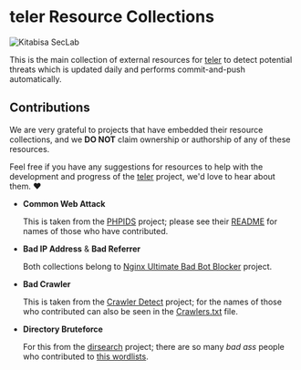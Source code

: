 # teler Resource Collections

![Kitabisa SecLab](https://img.shields.io/badge/kitabisa-security%20project-blue)

This is the main collection of external resources for [teler](https://github.com/kitabisa/teler) to detect potential threats which is updated daily and performs commit-and-push automatically.

## Contributions

We are very grateful to projects that have embedded their resource collections, and we **DO NOT** claim ownership or authorship of any of these resources.

Feel free if you have any suggestions for resources to help with the development and progress of the [teler](https://github.com/kitabisa/teler) project, we'd love to hear about them. :heart:

- **Common Web Attack**

  This is taken from the [PHPIDS](https://github.com/PHPIDS/PHPIDS) project; please see their [README](https://github.com/PHPIDS/PHPIDS#credits) for names of those who have contributed.

- **Bad IP Address** & **Bad Referrer**

  Both collections belong to [Nginx Ultimate Bad Bot Blocker](https://github.com/mitchellkrogza/nginx-ultimate-bad-bot-blocker) project.

- **Bad Crawler**

  This is taken from the [Crawler Detect](https://github.com/JayBizzle/Crawler-Detect) project; for the names of those who contributed can also be seen in the [Crawlers.txt](https://github.com/JayBizzle/Crawler-Detect/blob/master/raw/Crawlers.txt) file.

- **Directory Bruteforce**

  For this from the [dirsearch](https://github.com/maurosoria/dirsearch) project; there are so many _bad ass_ people who contributed to [this wordlists](https://github.com/maurosoria/dirsearch).
